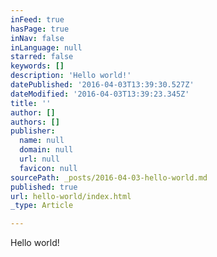 ```yaml
---
inFeed: true
hasPage: true
inNav: false
inLanguage: null
starred: false
keywords: []
description: 'Hello world!'
datePublished: '2016-04-03T13:39:30.527Z'
dateModified: '2016-04-03T13:39:23.345Z'
title: ''
author: []
authors: []
publisher:
  name: null
  domain: null
  url: null
  favicon: null
sourcePath: _posts/2016-04-03-hello-world.md
published: true
url: hello-world/index.html
_type: Article

---
```

Hello world!